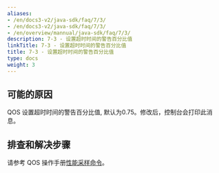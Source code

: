 ```yaml
---
aliases:
- /en/docs3-v2/java-sdk/faq/7/3/
- /en/docs3-v2/java-sdk/faq/7/3/
- /en/overview/mannual/java-sdk/faq/7/3/
description: 7-3 - 设置超时时间的警告百分比值
linkTitle: 7-3 - 设置超时时间的警告百分比值
title: 7-3 - 设置超时时间的警告百分比值
type: docs
weight: 3
---
```







## 可能的原因

QOS 设置超时时间的警告百分比值, 默认为0.75。修改后，控制台会打印此消息。

## 排查和解决步骤


请参考 QOS 操作手册[性能采样命令](/en/overview/mannual/java-sdk/reference-manual/qos/profiler/)。
<p style="margin-top: 3rem;"> </p>

